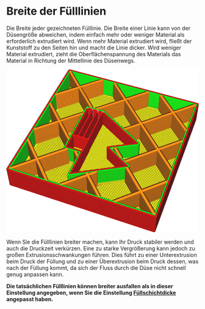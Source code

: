 Breite der Fülllinien
====
Die Breite jeder gezeichneten Fülllinie. Die Breite einer Linie kann von der Düsengröße abweichen, indem einfach mehr oder weniger Material als erforderlich extrudiert wird. Wenn mehr Material extrudiert wird, fließt der Kunststoff zu den Seiten hin und macht die Linie dicker. Wird weniger Material extrudiert, zieht die Oberflächenspannung des Materials das Material in Richtung der Mittellinie des Düsenwegs.

<!--screenshot {
"image_path": "infill_line_width.png",
"models": [{"script": "material_calibration.scad"}],
"camera_position": [35, 92, 122],
"settings": {"infill_line_width": 1},
"layer": 111,
"colours": 64
}-->
![Die Fülllinien sind deutlich breiter als der Rest](../images/infill_line_width.png)

Wenn Sie die Fülllinien breiter machen, kann Ihr Druck stabiler werden und auch die Druckzeit verkürzen. Eine zu starke Vergrößerung kann jedoch zu großen Extrusionsschwankungen führen. Dies führt zu einer Unterextrusion beim Druck der Füllung und zu einer Überextrusion beim Druck dessen, was nach der Füllung kommt, da sich der Fluss durch die Düse nicht schnell genug anpassen kann.

**Die tatsächlichen Fülllinien können breiter ausfallen als in dieser Einstellung angegeben, wenn Sie die Einstellung [Füllschichtdicke](../infill/infill_sparse_thickness.md) angepasst haben.**